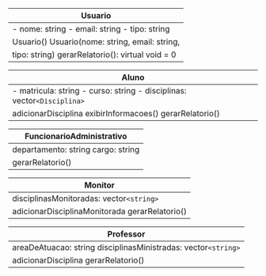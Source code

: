 | **Usuario**                                |
| ------------------------------------------------ |
| - nome: string - email: string - tipo: string    |
| Usuario() Usuario(nome: string, email: string,   |
| tipo: string) gerarRelatorio(): virtual void = 0 |

| **Aluno**                                                           |
| ------------------------------------------------------------------------- |
| - matricula: string - curso: string - disciplinas: vector`<Disciplina>` |
| adicionarDisciplina exibirInformacoes() gerarRelatorio()                  |

| **FuncionarioAdministrativo** |
| ----------------------------------- |
| departamento: string cargo: string  |
| gerarRelatorio()                    |

| **Monitor**                              |
| ---------------------------------------------- |
| disciplinasMonitoradas: vector`<string>`     |
| adicionarDisciplinaMonitorada gerarRelatorio() |

| **Professor**                                              |
| ---------------------------------------------------------------- |
| areaDeAtuacao: string disciplinasMinistradas: vector`<string>` |
| adicionarDisciplina gerarRelatorio()                             |
